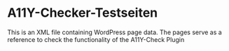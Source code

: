 # A11Y-Checker-Testseiten
This is an XML file containing WordPress page data. The pages serve as a reference to check the functionality of the A11Y-Check Plugin
